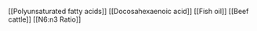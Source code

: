 [[Polyunsaturated fatty acids]]
[[Docosahexaenoic acid]]
[[Fish oil]]
[[Beef cattle]]
[[N6:n3 Ratio]]
